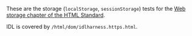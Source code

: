 These are the storage (`localStorage`, `sessionStorage`) tests for the
[Web storage chapter of the HTML Standard](https://html.spec.whatwg.org/multipage/webstorage.html).

IDL is covered by `/html/dom/idlharness.https.html`.
